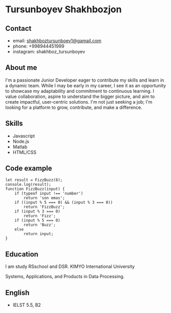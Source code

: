 # Tursunboyev Shakhbozjon

## Contact

* email: shakhboztursunboev1@gamail.com
* phone: +998944451999
* instagram: shakhboz_tursunboyev

## About me 

I'm a passionate Junior Developer eager to contribute my skills and learn in a dynamic team. While I may be early in my career, I see it as an opportunity to showcase my adaptability and commitment to continuous learning. I value collaboration, aspire to understand the bigger picture, and aim to create impactful, user-centric solutions. I'm not just seeking a job; I'm looking for a platform to grow, contribute, and make a difference.

## Skills
* Javascript
* Node.js
* Matlab
* HTML/CSS 

## Code example
```
let result = FizzBuzz(8);
console.log(result);
function FizzBuzz(input) {
    if (typeof input !== 'number')
        return 'son emas';
    if ((input % 5 === 0) && (input % 3 === 0))
        return 'FizzBuzz';
    if (input % 3 === 0)
        return 'Fizz';
    if (input % 5 === 0)
        return 'Buzz';
    else
        return input;
}
```
## Education

I am study RSschool and DSR.  KIMYO International University

Systems, Applications, and Products in Data Processing.

## English

* IELST 5.5, B2